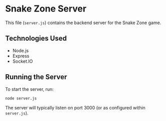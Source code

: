 # Snake Zone Server

This file (`server.js`) contains the backend server for the Snake Zone game.

## Technologies Used

- Node.js
- Express
- Socket.IO

## Running the Server

To start the server, run:

```bash
node server.js
```

The server will typically listen on port 3000 (or as configured within `server.js`).